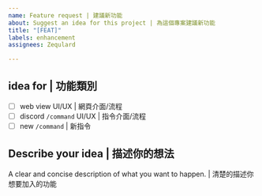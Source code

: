 ```yaml
---
name: Feature request | 建議新功能
about: Suggest an idea for this project | 為這個專案建議新功能
title: "[FEAT]"
labels: enhancement
assignees: Zequlard

---
```


## idea for | 功能類別

- [ ] web view UI/UX | 網頁介面/流程
- [ ] discord `/command` UI/UX | 指令介面/流程
- [ ] new `/command` | 新指令

## Describe your idea | 描述你的想法
A clear and concise description of what you want to happen. | 清楚的描述你想要加入的功能
